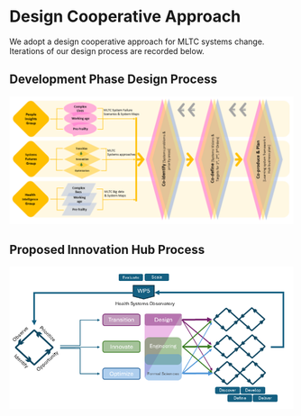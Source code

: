 # Design Cooperative Approach
We adopt a design cooperative approach for MLTC systems change.
Iterations of our design process are recorded below. 

## Development Phase Design Process 
![Development stage design process](../assets/development-design-process.png) 

## Proposed Innovation Hub Process 
![Innovation hub learning system design process](../assets/eoi-design-process.png)
